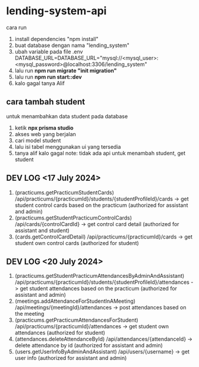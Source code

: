 # lending-system-api

cara run

1. install dependencies "npm install"
2. buat database dengan nama "lending_system"
3. ubah variable pada file .env DATABASE_URL=DATABASE_URL="mysql://<mysql_user>:<mysql_password>@localhost:3306/lending_system"
4. lalu run **npm run migrate "init migration"**
5. lalu run **npm run start::dev**
6. kalo gagal tanya Alif

## cara tambah student

untuk menambahkan data student pada database

1. ketik **npx prisma studio**
2. akses web yang berjalan
3. cari model student
4. lalu isi tabel menggunakan ui yang tersedia
5. tanya alif kalo gagal
   note: tidak ada api untuk menambah student, get student

## DEV LOG <17 July 2024>

1. (practicums.getPracticumStudentCards) /api/practicums/{practicumId}/students/{studentProfileId}/cards -> get student control cards based on the practicum (authorized for assistant and admin)
2. (practicums.getStudentPracticumControlCards) /api/cards/{controlCardId} -> get control card detail (authorized for assistant and student)
3. (cards.getControlCardDetail) /api/practicums/{practicumId}/cards -> get student own control cards (authorized for student)

## DEV LOG <20 July 2024>

1. (practicums.getStudentPracticumAttendancesByAdminAndAssistant) /api/practicums/{practicumId}/students/{studentProfileId}/attendances -> get student attendances based on the practicum (authorized for assistant and admin)
2. (meetings.addAttendanceForStudentInAMeeting) /api/meetings/{meetingId}/attendances -> post attendances based on the meeting
3. (practicums.getPracticumAttendancesForStudent) /api/practicums/{practicumId}/attendances -> get student own attendances (authorized for student)
4. (attendances.deleteAttendanceById) /api/attendances/{attendanceId} -> delete attendance by id (authorized for assistant and admin)
5. (users.getUserInfoByAdminAndAssistant) /api/users/{username} -> get user info (authorized for assistant and admin)
